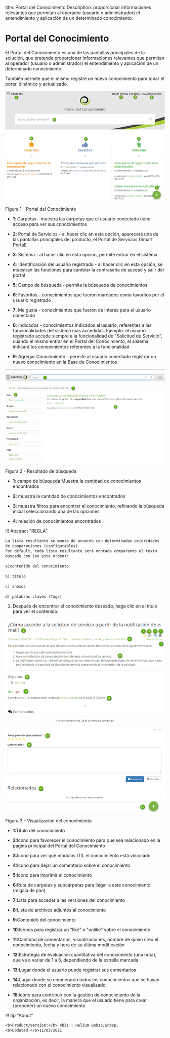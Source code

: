 title: Portal del Conocimiento
Description: proporcionar informaciones relevantes que permitan al operador (usuario o administrador) el entendimiento y aplicación de un determinado conocimiento.
# Portal del Conocimiento


El Portal del Conocimiento es una de las pantallas principales de la solución, que pretende proporcionar informaciones relevantes que permitan al operador (usuario o administrador) el entendimiento y aplicación de un determinado conocimiento. 

También permite que el mismo registre un nuevo conocimiento para tonar el portal dinámico y actualizado.


![Portal](images/figure1-portal.png)

   Figura 1 - Portal del Conocimiento
   
- **1**: Carpetas - muestra las carpetas que el usuario conectado tiene acceso para ver sus conocimientos

- **2**: Portal de Servicios - al hacer clic en esta opción, aparecerá una de las pantallas principales del producto, el Portal de Servicios (Smart Portal)

- **3**: Sistema - al hacer clic en esta opción, permite entrar en el sistema

- **4**: Identificación del usuario registrado - al hacer clic en esta opción, se muestran las funciones para cambiar la contraseña de acceso y salir del portal

- **5**: Campo de búsqueda - permite la búsqueda de conocimientos

- **6**: Favoritos - conocimientos que fueron marcados como favoritos por el usuario registrado

- **7**: Me gusta - conocimientos que fueron de interés para el usuario conectado

- **8**: Indicados - conocimientos indicados al usuario, referentes a las funcionalidades del sistema más accedidas. Ejemplo: el usuario registrado accede siempre a la funcionalidad de "Solicitud de Servicio", cuando el mismo entrar en el Portal del Conocimiento, el sistema indicará los conocimientos referentes a la funcionalidad

- **9**: Agregar Conocimiento - permite al usuario conectado registrar un nuevo conocimiento en la Base de Conocimientos

-------------------------------------------------------------------------------------------------

![resultado](images/figure2-portal.png)

   Figura 2 - Resultado de búsqueda

 - **1**: campo de búsqueda
 Muestra la cantidad de conocimientos encontrados
 
 - **2**: muestra la cantidad de conocimientos encontrados
 
 - **3**: muestra filtros para encontrar el conocimiento, refinando la búsqueda inicial seleccionando una de las opciones
  
 - **4**: relación de conocimientos encontrados
 
 
!!! Abstract "REGLA"

    La lista resultante se monta de acuerdo con determinadas prioridades de comparaciones (configurables). 
    Por default, toda lista resultante será montada comparando el texto buscado con (en este orden): 
    
    a)contenido del conocimiento
    
    b) título
    
    c) anexos 
    
    d) palabras claves (Tags)
    
  
1.  Después de encontrar el conocimiento deseado, haga clic en el título para ver el contenido:

 ![Visualización](images/figure3-portal.png)

   Figura 3 - Visualización del conocimiento 
   

- **1**:Título del conocimiento

- **2**:Icono para favorecer el conocimiento para que sea relacionado en la página principal del Portal del Conocimiento

- **3**:Icono para ver qué módulos ITIL el conocimiento está vinculado

- **4**:Icono para dejar un comentario sobre el conocimiento

- **5**:Icono para imprimir el conocimiento

- **6**:Ruta de carpetas y subcarpetas para llegar a este conocimiento (migaja de pan)

- **7**:Lista para acceder a las versiones del conocimiento

- **8**:Lista de archivos adjuntos al conocimiento

- **9**:Contenido del conocimiento

- **10**:Iconos para registrar un "like" o "unlike" sobre el conocimiento

- **11**:Cantidad de comentarios, visualizaciones, nombre de quien creó el conocimiento, fecha y hora de su última modificación

- **12**:Estrategia de evaluación cuantitativa del conocimiento (una nota), que va a variar de 1 a 5, dependiendo de la estrella marcada

- **13**:Lugar donde el usuario puede registrar sus comentarios

- **14**:Lugar donde se enumerarán todos los conocimientos que se hayan relacionado con el conocimiento visualizado

- **15**:Icono para contribuir con la gestión de conocimiento de la organización, es decir, la manera que el usuario tiene para crear (proponer) un nuevo conocimiento



!!! tip "About"

    <b>Product/Version:</b> 4biz | Helium &nbsp;&nbsp;
    <b>Updated:</b>11/03/2021
